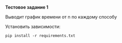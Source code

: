 **Тестовое задание 1**

Выводит график времени от n по каждому способу

Установить зависимости:
```commandline
pip install -r requirements.txt
```